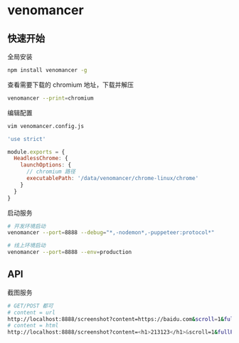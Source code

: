 # venomancer

## 快速开始

全局安装

```bash
npm install venomancer -g
```

查看需要下载的 chromium 地址，下载并解压

```bash
venomancer --print=chromium
```

编辑配置

```bash
vim venomancer.config.js
```

```javascript
'use strict'

module.exports = {
  HeadlessChrome: {
    launchOptions: {
      // chromium 路径
      executablePath: '/data/venomancer/chrome-linux/chrome'
    }
  }
}
```

启动服务

```bash
# 开发环境启动
venomancer --port=8888 --debug="*,-nodemon*,-puppeteer:protocol*"

# 线上环境启动
venomancer --port=8888 --env=production
```

## API

截图服务

```bash
# GET/POST 都可
# content = url
http://localhost:8888/screenshot?content=https://baidu.com&scroll=1&fullPage=1
# content = html 
http://localhost:8888/screenshot?content=<h1>213123</h1>&scroll=1&fullPage=1
```